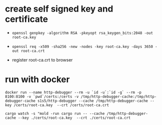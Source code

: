 # create self signed key and certificate

- `openssl genpkey -algorithm RSA -pkeyopt rsa_keygen_bits:2048 -out root-ca.key`
- `openssl req -x509 -sha256 -new -nodes -key root-ca.key -days 3650 -out root-ca.crt`

- register root-ca.crt to browser

# run with docker

```
docker run --name http-debugger --rm -u `id -u`:`id -g` --rm -p 8100:8100 -v `pwd`/certs:/certs -v /tmp/http-debugger-cache:/tmp/http-debugger-cache s1s5/http-debugger --cache /tmp/http-debugger-cache --key /certs/root-ca.key  --crt /certs/root-ca.crt
```

`cargo watch -s "mold -run cargo run -- --cache /tmp/http-debugger-cache --key ./certs/root-ca.key  --crt ./certs/root-ca.crt`
